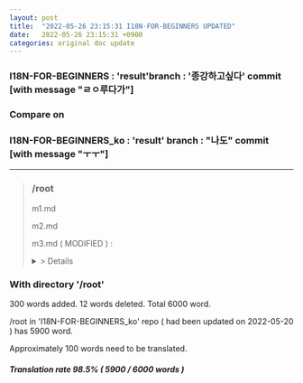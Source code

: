 ```yaml
---
layout: post
title:  "2022-05-26 23:15:31 I18N-FOR-BEGINNERS UPDATED"
date:   2022-05-26 23:15:31 +0900
categories: original doc update
---
```


### I18N-FOR-BEGINNERS : 'result'branch : '종강하고싶다' commit [with message "ㄹㅇ루다가"]
### Compare on 
### I18N-FOR-BEGINNERS_ko : 'result' branch : "나도" commit [with message "ㅜㅜ"]
---
> ### /root
>
> m1.md 
>
> m2.md 
>
> m3.md ( MODIFIED ) : <details>
><summary> > Details </summary>
><div markdown="1">
>
><span style="color:#808080">| line 12 - </span>
>  
><span style="color:#008000">| line 12 This sentence added </span>
>  
>
>| line 15 Thie sentence will be modified
>  
>| line 15 Hello world!
>  
>  
>##### With file 'm3.md'
>  
>  
>30 words added. 12 words deleted. Total 3000 word.
>  
>m3.md in 'I18N-FOR-BEGINNERS_ko' repo ( had been updated on 2022-05-20 ) has 2900 word.
>  
>Approximately 100 words need to be translated.
>  
>##### Translation rate 96.5% ( 2900 / 3000 words )
>
></div>
></details>


### With directory '/root'
  
  
300 words added. 12 words deleted. Total 6000 word.
  
/root in 'I18N-FOR-BEGINNERS_ko' repo ( had been updated on 2022-05-20 ) has 5900 word.
  
Approximately 100 words need to be translated.
  
##### Translation rate 98.5% ( 5900 / 6000 words )
